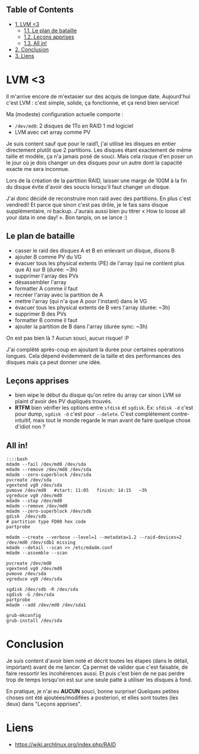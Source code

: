 <div id="table-of-contents">
<h2>Table of Contents</h2>
<div id="text-table-of-contents">
<ul>
<li><a href="#orga8ff1cd">1. LVM &lt;3</a>
<ul>
<li><a href="#orgcdc3364">1.1. Le plan de bataille</a></li>
<li><a href="#org1124033">1.2. Leçons apprises</a></li>
<li><a href="#org0b96b85">1.3. All in!</a></li>
</ul>
</li>
<li><a href="#orgec80665">2. Conclusion</a></li>
<li><a href="#org86ffd2b">3. Liens</a></li>
</ul>
</div>
</div>

<a id="orga8ff1cd"></a>

# LVM <3

Il m'arrive encore de m'extasier sur des acquis de longue date. Aujourd'hui c'est LVM : c'est simple, solide, ça fonctionne, et ça rend bien service!

Ma (modeste) configuration actuelle comporte :

-   `/dev/md0`: 2 disques de 1To en RAID 1 md logiciel
-   LVM avec cet array comme PV

Je suis content sauf que pour le raid1, j'ai utilisé les disques en entier directement plutôt que 2 partitions. Les disques étant exactement de même taille et modèle, ça n'a jamais posé de souci. Mais cela risque d'en poser un le jour où je dois changer un des disques pour un autre dont la capacité exacte me sera inconnue.

Lors de la création de la partition RAID, laisser une marge de 100M à la fin du disque évite d'avoir des soucis lorsqu'il faut changer un disque.

J'ai donc décidé de reconstruire mon raid avec des partitions. En plus c'est vendredi! Et parce que sinon c'est pas drôle, je le fais sans disque supplémentaire, ni backup. J'aurais aussi bien pu titrer « How to loose all your data in one day! ». Bon tanpis, on se lance :)


<a id="orgcdc3364"></a>

## Le plan de bataille

-   casser le raid des disques A et B en enlevant un disque, disons B
-   ajouter B comme PV du VG
-   évacuer tous les physical extents (PE) de l'array (qui ne contient plus que A) sur B    (durée: ~3h)
-   supprimer l'array des PVs
-   désassembler l'array
-   formatter A comme il faut
-   recréer l'array avec la partition de A
-   mettre l'array (qui n'a que A pour l'instant) dans le VG
-   évacuer tous les physical extents de B vers l'array    (durée: ~3h)
-   supprimer B des PVs
-   formatter B comme il faut
-   ajouter la partition de B dans l'array    (durée sync: ~3h)

On est pas bien là ? Aucun souci, aucun risque! :P

J'ai complêté après-coup en ajoutant la durée pour certaines opérations longues. Cela dépend évidemment de la taille et des performances des disques mais ça peut donner une idée.


<a id="org1124033"></a>

## Leçons apprises

-   bien wipe le début du disque qu'on retire du array car sinon LVM se plaint d'avoir des PV dupliqués trouvés.
-   **RTFM** bien vérifier les options entre `sfdisk` et `sgdisk`. Ex: `sfdisk -d`  c'est pour dump, `sgdisk -d` c'est pour `--delete`. C'est complétement contre-intuitif, mais tout le monde regarde le man avant de faire quelque chose d'idiot non ?


<a id="org0b96b85"></a>

## All in!

    ::::bash
    mdadm --fail /dev/md0 /dev/sda
    mdadm --remove /dev/md0 /dev/sda
    mdadm --zero-superblock /dev/sda
    pvcreate /dev/sda
    vgextend vg0 /dev/sda
    pvmove /dev/md0   #start: 11:05   finish: 14:15   ~3h
    vgreduce vg0 /dev/md0
    mdadm --stop /dev/md0
    mdadm --remove /dev/md0
    mdadm --zero-superblock /dev/sdb
    gdisk  /dev/sdb
    # partition type FD00 hex code
    partprobe
    
    mdadm --create --verbose --level=1 --metadata=1.2 --raid-devices=2 /dev/md0 /dev/sdb1 missing
    mdadm --detail --scan >> /etc/mdadm.conf
    mdadm --assemble --scan
    
    pvcreate /dev/md0
    vgextend vg0 /dev/md0
    pvmove /dev/sda
    vgreduce vg0 /dev/sda
    
    sgdisk /dev/sdb -R /dev/sda
    sgdisk -G /dev/sda
    partprobe
    mdadm --add /dev/md0 /dev/sda1
    
    grub-mkconfig
    grub-install /dev/sda


<a id="orgec80665"></a>

# Conclusion

Je suis content d'avoir bien noté et décrit toutes les étapes (dans le détail, important) avant de me lancer. Ça permet de valider que c'est faisable, de faire ressortir les incohérences aussi. Et puis c'est bien de ne pas perdre trop de temps lorsqu'on est sur une seule patte à utiliser les disques à fond.

En pratique, je n'ai eu **AUCUN** souci, bonne surprise! Quelques petites choses ont été ajoutées/modifées a posteriori, et elles sont toutes (les deux) dans "Leçons apprises".


<a id="org86ffd2b"></a>

# Liens

-   <https://wiki.archlinux.org/index.php/RAID>

